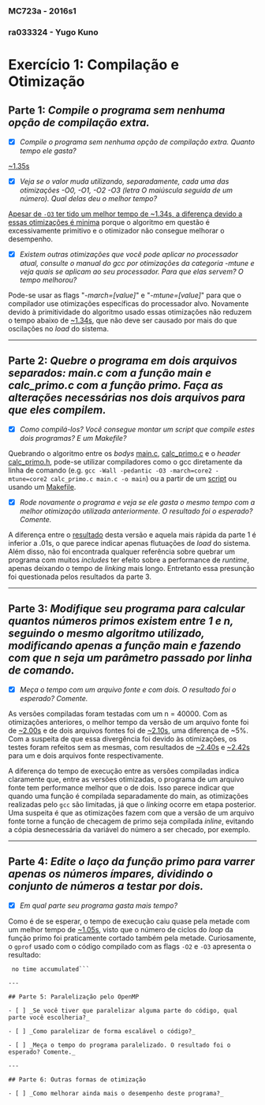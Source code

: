 ### MC723a - 2016s1
### ra033324 - Yugo Kuno
# Exercício 1: Compilação e Otimização

## Parte 1: _Compile o programa sem nenhuma opção de compilação extra._

- [x] _Compile o programa sem nenhuma opção de compilação extra. Quanto tempo ele gasta?_

[~1.35s](p1/hist_a.png)

- [x] _Veja se o valor muda utilizando, separadamente, cada uma das otimizações -O0, -O1, -O2 -O3 (letra O maiúscula seguida de um número). Qual delas deu o melhor tempo?_

[Apesar de `-O3` ter tido um melhor tempo de ~1.34s, a diferença devido a essas otimizações é minima](p1) porque o algoritmo em questão é excessivamente primitivo e o otimizador não consegue melhorar o desempenho.

- [x] _Existem outras otimizações que você pode aplicar no processador atual, consulte o manual do gcc por otimizações da categoria -mtune e veja quais se aplicam ao seu processador. Para que elas servem? O tempo melhorou?_

Pode-se usar as flags "_-march=[value]_" e "_-mtune=[value]_" para que o compilador use otimizações específicas do processador alvo. Novamente devido à primitividade do algoritmo usado essas otimizações não reduzem o tempo abaixo de [~1.34s](p1/hist_c.png), que não deve ser causado por mais do que oscilações no _load_ do sistema.

---

## Parte 2: _Quebre o programa em dois arquivos separados: main.c com a função main e calc_primo.c com a função primo. Faça as alterações necessárias nos dois arquivos para que eles compilem._

- [x] _Como compilá-los? Você consegue montar um script que compile estes dois programas? E um Makefile?_

Quebrando o algoritmo entre os _bodys_ [main.c](p2/main.c), [calc_primo.c](p2/calc_primo.c) e o _header_ [calc_primo.h](p2/calc_primo.h), pode-se utilizar compiladores como o gcc diretamente da linha de comando (e.g.  `gcc -Wall -pedantic -O3 -march=core2 -mtune=core2 calc_primo.c main.c -o main`) ou a partir de um [script](p2/script.sh) ou usando um [Makefile](p2/Makefile).

- [x] _Rode novamente o programa e veja se ele gasta o mesmo tempo com a melhor otimização utilizada anteriormente. O resultado foi o esperado? Comente._

A diferença entre o [resultado](p2/hist.png) desta versão e aquela mais rápida da parte 1 é inferior a .01s, o que parece indicar apenas flutuações de _load_ do sistema. Além disso, não foi encontrada qualquer referência sobre quebrar um programa com muitos _includes_ ter efeito sobre a performance de _runtime_, apenas deixando o tempo de _linking_ mais longo. Entretanto essa presunção foi questionada pelos resultados da parte 3.

---

## Parte 3: _Modifique seu programa para calcular quantos números primos existem entre 1 e n, seguindo o mesmo algoritmo utilizado, modificando apenas a função main e fazendo com que n seja um parâmetro passado por linha de comando._

- [x] _Meça o tempo com um arquivo fonte e com dois. O resultado foi o esperado? Comente._

As versões compiladas foram testadas com um n = 40000. Com as otimizações anteriores, o melhor tempo da versão de um arquivo fonte foi de [~2.00s](p3/hist_single_opt.png) e de dois arquivos fontes foi de [~2.10s](p3/hist_double_opt.png), uma diferença de ~5%. Com a suspeita de que essa divergência foi devido às otimizações, os testes foram refeitos sem as mesmas, com resultados de [~2.40s](p3/hist_single_noopt.png) e [~2.42s](p3/hist_double_noopt.png) para um e dois arquivos fonte respectivamente.

A diferença do tempo de execução entre as versões compiladas indica claramente que, entre as versões otimizadas, o programa de um arquivo fonte tem performance melhor que o de dois. Isso parece indicar que quando uma função é compilada separadamente do main, as otimizações realizadas pelo `gcc` são limitadas, já que o _linking_ ocorre em etapa posterior.
Uma suspeita é que as otimizações fazem com que a versão de um arquivo fonte torne a função de checagem de primo seja compilada _inline_, evitando a cópia desnecessária da variável do número a ser checado, por exemplo.

---

## Parte 4: _Edite o laço da função primo para varrer apenas os números ímpares, dividindo o conjunto de números a testar por dois._

- [x] _Em qual parte seu programa gasta mais tempo?_

Como é de se esperar, o tempo de execução caiu quase pela metade com um melhor tempo de [~1.05s](p4/hist.png), visto que o número de ciclos do _loop_ da função primo foi praticamente cortado também pela metade. Curiosamente, o `gprof` usado com o código compilado com as flags `-O2` e `-O3` apresenta o resultado:  
```Each sample counts as 0.01 seconds.
 no time accumulated```

---

## Parte 5: Paralelização pelo OpenMP

- [ ] _Se você tiver que paralelizar alguma parte do código, qual parte você escolheria?_

- [ ] _Como paralelizar de forma escalável o código?_

- [ ] _Meça o tempo do programa paralelizado. O resultado foi o esperado? Comente._

---

## Parte 6: Outras formas de otimização

- [ ] _Como melhorar ainda mais o desempenho deste programa?_
